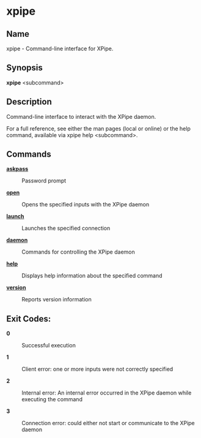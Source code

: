 # xpipe

<h2 id="_name">Name</h2>
<div class="sectionbody">
<p>xpipe - Command-line interface for XPipe.</p>
</div>
<div class="sect1">
<h2 id="_synopsis">Synopsis</h2>
<div class="sectionbody">
<div class="paragraph">
<p><strong>xpipe</strong> &lt;subcommand&gt;</p>
</div>
</div>
</div>
<div class="sect1">
<h2 id="_description">Description</h2>
<div class="sectionbody">
<div class="paragraph">
<p>Command-line interface to interact with the XPipe daemon.</p>
</div>
<div class="paragraph">
<p>For a full reference, see either the man pages (local or online) or the help command, available via xpipe help &lt;subcommand&gt;.</p>
</div>
</div>
</div>
<div class="sect1">
<h2 id="_commands">Commands</h2>
<div class="sectionbody">
<div class="dlist">
<dl>
<dt class="hdlist1"><a href="xpipe-askpass"><strong>askpass</strong></a></dt>
<dd>
<p>Password prompt</p>
</dd>
<dt class="hdlist1"><a href="xpipe-open"><strong>open</strong></a></dt>
<dd>
<p>Opens the specified inputs with the XPipe daemon</p>
</dd>
<dt class="hdlist1"><a href="xpipe-launch"><strong>launch</strong></a></dt>
<dd>
<p>Launches the specified connection</p>
</dd>
<dt class="hdlist1"><a href="xpipe-daemon"><strong>daemon</strong></a></dt>
<dd>
<p>Commands for controlling the XPipe daemon</p>
</dd>
<dt class="hdlist1"><a href="xpipe-help"><strong>help</strong></a></dt>
<dd>
<p>Displays help information about the specified command</p>
</dd>
<dt class="hdlist1"><a href="xpipe-version"><strong>version</strong></a></dt>
<dd>
<p>Reports version information</p>
</dd>
</dl>
</div>
</div>
</div>
<div class="sect1">
<h2 id="_exit_codes">Exit Codes:</h2>
<div class="sectionbody">
<div class="dlist">
<dl>
<dt class="hdlist1"><strong>0</strong></dt>
<dd>
<p>Successful execution</p>
</dd>
<dt class="hdlist1"><strong>1</strong></dt>
<dd>
<p>Client error: one or more inputs were not correctly specified</p>
</dd>
<dt class="hdlist1"><strong>2</strong></dt>
<dd>
<p>Internal error: An internal error occurred in the XPipe daemon while executing the command</p>
</dd>
<dt class="hdlist1"><strong>3</strong></dt>
<dd>
<p>Connection error: could either not start or communicate to the XPipe daemon</p>
</dd>
</dl>
</div>
</div>
</div>
